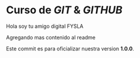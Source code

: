 # Curso de _GIT_ & _GITHUB_

Hola soy tu amigo digital FYSLA

Agregando mas contenido al readme

Este commit es para oficializar nuestra version **1.0.0**.
